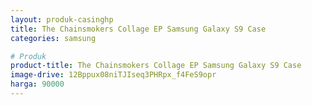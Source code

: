 ```yaml
---
layout: produk-casinghp
title: The Chainsmokers Collage EP Samsung Galaxy S9 Case
categories: samsung

# Produk
product-title: The Chainsmokers Collage EP Samsung Galaxy S9 Case
image-drive: 12Bppux08niTJIseq3PHRpx_f4FeS9opr
harga: 90000
---
```

